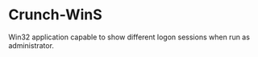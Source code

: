 # Crunch-WinS

  Win32 application capable to show different logon sessions when run as administrator.
